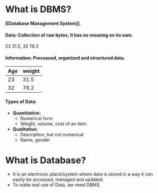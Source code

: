 # What is DBMS?
**[[Database Management System]].** 

#### Data: Collection of raw bytes, It has no meaning on its own.

23   31.5,  32   78.2 
#### Information: Processed, organized and structured data.

| Age | weight |
| --- | ------ |
| 23  | 31.5   |
| 32  | 78.2  |

#### **Types of Data:**
- **Quantitative:**
	- Numerical form
	- Weight, volume, cost of an item.
- **Qualitative:**
	- Description, but not numerical
	- Name, gender

# What is Database?
- It is an electronic place/system where data is stored in a way it can easily be accessed, managed and updated.
- To make real use of Data, we need DBMS.


